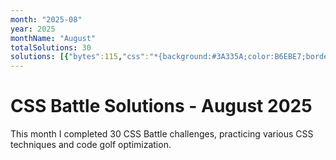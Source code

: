 ```yaml
---
month: "2025-08"
year: 2025
monthName: "August"
totalSolutions: 30
solutions: [{"bytes":115,"css":"*{background:#3A335A;color:B6EBE7;border:6vh solid;*{border-width:18 164;margin:60 0;box-shadow:25ch -5em,-25ch 5em","date":"2025-08-01","difficulty":"medium","has_image":true,"screenshot":"target-1-comparison.png","target":213},{"bytes":287,"css":"\u0026amp;{border-radius:5vw;outline:5em solid#31938C;margin:25 60;background:#fff;*{margin:60 30-30;background:repeating-linear-gradient(#31938C 0 5vw,#0000 0 50px)0-5px,repeating-linear-gradient(90deg,#31938C 0 5vw,#fff 0 50px)}p{background:#31938C;width:30;height:50;margin:20;+p{margin:60 170","date":"2025-08-02","difficulty":"easy","has_image":true,"screenshot":"target-1-comparison.png","target":214},{"bytes":114,"css":"*{background:#243D83;color:fff;margin:80 190 140 130;box-shadow:0 0 0 5vw,60px 60px 0 5vw;*{margin:20;color:243D83","date":"2025-08-03","difficulty":"medium","has_image":true,"screenshot":"target-1-comparison.png","target":215},{"bytes":235,"css":"\u0026amp;{background:linear-gradient(#EBE77E)50%50%/50%80px no-repeat#D94E4E}p{margin:10 282 0 2;border:5vw solid#EBE77E;border-radius:55px 45px 45px 55px;height:240;+p{margin:-280 2 0 282;+dl{background:#D94E4E;margin:-160;width:550;height:40","date":"2025-08-04","difficulty":"easy","has_image":true,"screenshot":"target-1-comparison.png","target":216},{"bytes":247,"css":"\u0026amp;{background:#FEFF58;border-block:25vw solid#423F36;*{width:240;height:60;background:var(--b,#D94E4E);margin:20-115;border-radius:var(--a,50%);position:fixed;\u0026gt;*{--b:#3E5AA9;margin:0 390;\u0026gt;*{--b:#423F36;height:100;--a:5vw;rotate:45deg;margin:100-145","date":"2025-08-05","difficulty":"easy","has_image":true,"screenshot":"target-1-comparison.png","target":217},{"bytes":230,"css":"*{background:#23384B;margin:0 20 0 0;width:420;+*{display:flex}p{width:190;height:300;background:radial-gradient(1q at 179px 230px,#88EBF8 16q,#23384B 0 37q,#0000 0),linear-gradient(#88EBF8 35vw,#0000 0 40vw,#88EBF8 0)}+p{scale:-1","date":"2025-08-06","difficulty":"easy","has_image":true,"screenshot":"target-1-comparison.png","target":218},{"bytes":282,"css":"*{--t:#0000 16q,#fff 0 37q,#0000 0;margin:0 20 0 0;width:420;+\u0026amp;{display:flex}p{background:radial-gradient(1q at 94.2%23.3%,var(--t)),radial-gradient(1q at 5.8%76.7%,var(--t)),radial-gradient(1q at 94.2%76.7%,var(--t)),linear-gradient(#F88889 35vw,#0000 0 40vw,#F88889 0)}+p{scale:-1","date":"2025-08-07","difficulty":"easy","has_image":true,"screenshot":"target-1-comparison.png","target":219},{"bytes":244,"css":"*{background:#3A335A;+*{background:linear-gradient(90deg,#FADE8B var(--t,148q),#0000 0)var(--b,90px);margin:180 120 232;p{--t:40%;--b:5em;margin:var(--r,-110-100);width:100;height:60;+p{--r:100-100;+p{--r:-161-140;+p{--r:102 200;+p{--r:-162 160","date":"2025-08-08","difficulty":"easy","has_image":true,"screenshot":"target-1-comparison.png","target":220},{"bytes":240,"css":"\u0026amp;{background:#FADE8B;margin:17 72 17 42;*{background:radial-gradient(1q at 50%100%,#FADE8B 30px,#31938C 0 70px,#FADE8B)50px -45vw/25vw repeat-x,conic-gradient(at 40px 55vw,#0000 50%,#135853 0 75%,#31938C 0)30px/25vw;border-radius:0 70px 0 0","date":"2025-08-09","difficulty":"easy","has_image":true,"screenshot":"target-1-comparison.png","target":221},{"bytes":135,"css":"\u0026amp;{background:linear-gradient(45deg,#EBE77E 67q,#243D83 0 99q,#328FC1 0);margin:10 60 70 120;box-shadow:-32q 32q#243D83,0 0 0 2in#328FC1","date":"2025-08-10","difficulty":"medium","has_image":true,"screenshot":"target-1-comparison.png","target":222},{"bytes":227,"css":"*{background:var(--t,#B673A6);border-radius:30px}[a]{border:30px solid#D9D9D9;padding:60}p{--t:#D9D9D9;width:40;height:40;margin:130 172;+p{--t:#619EBF;margin:-150 242;+p{margin:-220 242 0-78;+p{margin:-210 92;+p{margin:170 252","date":"2025-08-11","difficulty":"easy","has_image":true,"screenshot":"target-1-comparison.png","target":223},{"bytes":181,"css":"\u0026amp;{background:linear-gradient(105deg,#0000 44.9%,#fff 0 171q,#0000 0)space#7E6293;margin:50 75}p{border:32q solid#fff;border-radius:1in;width:30;height:60;margin:-8;+p{margin:-40 152","date":"2025-08-12","difficulty":"medium","has_image":true,"screenshot":"target-1-comparison.png","target":224},{"bytes":193,"css":"*{border-radius:var(--t,30px);background:#5A9F48;border:5vw solid#23384B;margin:110 90;height:120;*{--t:0;height:80;margin:40 50;border-width:20 20 0;p{--t:1in 1in 0 0 ;margin:-160-60;height:60","date":"2025-08-13","difficulty":"medium","has_image":true,"screenshot":"target-1-comparison.png","target":225},{"bytes":188,"css":"\u0026amp;{background:#F3AC3C;margin:92 112 32;*{--t:radial-gradient(1q,#000 5vw,#0000)50%;background:var(--t)/99%15vw,var(--t)-15vw/15vw,radial-gradient(1q at 50%0,#0000 5ch,#000 0 5pc,#0000)0 5vw","date":"2025-08-14","difficulty":"medium","has_image":true,"screenshot":"target-1-comparison.png","target":226},{"bytes":163,"css":"*{background:#FFEFF2;*{margin:70 20;border:solid#4F77FF;border-width:30 100;border-radius:var(--a,25vw 25vw)0-0;p{margin:10;height:80;border-width:0 50;--a:52q 52q","date":"2025-08-15","difficulty":"medium","has_image":true,"screenshot":"target-1-comparison.png","target":227},{"bytes":165,"css":"*{background:radial-gradient(1q at 50% 135px,#F3EAD2 70px,#D96C7B 0 25vw,#4C455B);*{background:#D96C7B;margin:135 100 35;border:solid#F3EAD2;border-width:0 30px 30px","date":"2025-08-16","difficulty":"medium","has_image":true,"screenshot":"target-1-comparison.png","target":228},{"bytes":272,"css":"*{background:#41434B;margin:23.3-20 0 20;+*{display:flex}p{border-radius:6em 6em var(--h,0 6em);width:100;height:100;background:radial-gradient(#0000 5vh,#fff 0)-5vw;+p{--h:6em 0}+[a]{translate:0 153q;scale:1 1.5;width:0;border:40px solid;border-color:#D95F5B#0000;font:0\u0026#39;","date":"2025-08-17","difficulty":"easy","has_image":true,"screenshot":"target-1-comparison.png","target":229},{"bytes":243,"css":"*{background:#E8AD6D;color:3B240C;margin:45 30;+*{display:flex;border:solid;border-width:3.13em 0 0;p{margin:20 3.75em 0 0;width:110;background:radial-gradient(1q at 53q 53q,#0000 21q,#3B240C 0 53q,#0000);box-shadow:32q 0;+p{scale:-1 1;font:0\u0026#39;","date":"2025-08-18","difficulty":"easy","has_image":true,"screenshot":"target-1-comparison.png","target":230},{"bytes":152,"css":"\u0026amp;{background:#FCEBEB;margin:140 170;color:DE6B67;box-shadow:0-5ch,0-5em,0-30vw,0 5ch,0 5em,0 30vw,-15vw -5vw,15vw -5vw,-15vw 5vw,15vw 5vw,-30vw 0,30vw 0","date":"2025-08-19","difficulty":"medium","has_image":true,"screenshot":"target-1-comparison.png","target":231},{"bytes":189,"css":"*{background:#414B81;*{background:#FADE8B;margin:125 160;height:50}[a]{margin:-175 160;scale:1-1}p{border-radius:1in 1in 1in 0;width:50;translate:-430%-79q;scale:2;+p{margin:-25-20;scale:-2","date":"2025-08-20","difficulty":"medium","has_image":true,"screenshot":"target-1-comparison.png","target":232},{"bytes":305,"css":"\u0026amp;{border:50px solid#B9C99F}*{background:radial-gradient(1q,#B9C99F 1.38lh,#0000 0)var(--t,)#526766;margin:-50 0 100;body{margin:50 0;background:#B9C99F;box-shadow:2.78lh 0#526766,-2.78lh 0#526766;p{--t:25px/50px;margin:0 100;width:100;height:50;+p{position:fixed;width:50;height:200;margin:-50 125;font:0\u0026#39;","date":"2025-08-21","difficulty":"easy","has_image":true,"screenshot":"target-1-comparison.png","target":233},{"bytes":131,"css":"\u0026amp;{background:linear-gradient(90deg,#fff 5pc,#F88889 0 130px,#fff 0)0 0/47.5%;*{border-top:53q solid;border-radius:1in;margin:125 50","date":"2025-08-22","difficulty":"medium","has_image":true,"screenshot":"target-1-comparison.png","target":234},{"bytes":216,"css":"*{background:#FADE8B;*{background:#D2495C;border-radius:0 0 9em 9em;margin:120 100 70;p{position:fixed;border-radius:50%;padding:50;margin:-50 0;color:F28997;box-shadow:134px -6q 0-41px,119q -29q 0 -39q,106q 0#D2495C","date":"2025-08-23","difficulty":"easy","has_image":true,"screenshot":"target-1-comparison.png","target":235},{"bytes":176,"css":"*{color:#62E383;\u0026amp;{background:radial-gradient(1q,#3B240C 95q,#62E383 0)-5q/74q;border-inline:var(--t,25vw solid);*{margin:120 60 141;--t:5vw dotted;box-shadow:0 1q#3B240C,0 11px","date":"2025-08-24","difficulty":"medium","has_image":true,"screenshot":"target-1-comparison.png","target":236},{"bytes":158,"css":"*{background:#3A335A;+*{display:flex;margin:125-55}p{background:#fff;width:140;margin:10 15;box-shadow:0 74q#fff,0-74q#fff}[a]{rotate:15deg;+*+p{rotate:-15deg","date":"2025-08-25","difficulty":"medium","has_image":true,"screenshot":"target-1-comparison.png","target":237},{"bytes":218,"css":"*{background:var(--t,#F0CD48);p{--t:#6592CF;+p{margin:135 132;height:30;rotate:30deg;border-radius:11q;+p{margin:-165 132;rotate:-30deg}}}[a]{scale:2;p{--t:#243D83}}[b]{position:fixed;width:100;height:60;margin:-15 142","date":"2025-08-26","difficulty":"easy","has_image":true,"screenshot":"target-1-comparison.png","target":238},{"bytes":219,"css":"*{background:#3F4869;color:E25C57;outline:var(--r,32q)solid;margin:110 160;border-radius:6em var(--t,0)6em 6em;*{margin:0;--t:6em}b{position:fixed;margin:-30 50;width:80;background:0;--r:11q;height:80;color:3F4869;--t:1","date":"2025-08-27","difficulty":"easy","has_image":true,"screenshot":"target-1-comparison.png","target":239},{"bytes":194,"css":"*{color:724FAF;*{margin:135 145;box-shadow:inset 120q 0,0 53q,0-53q,-60q 0 0-10px,-60q 53q 0-10px,-2in -5ch 0 3vw#B6EBE7,-35vw -42q 0 10px,-45vw 5vw 0 5vw#B6EBE7,-180q 5vw 0 5vw,0 0 0 2in#B6EBE7","date":"2025-08-28","difficulty":"medium","has_image":true,"screenshot":"target-1-comparison.png","target":240},{"bytes":110,"css":"\u0026amp;{background:#7C7565;color:F1E1BE;border:75px solid;margin:30 85;scale:1.13 1;box-shadow:-122q 15em,122q -15em","date":"2025-08-29","difficulty":"medium","has_image":true,"screenshot":"target-1-comparison.png","target":241},{"bytes":129,"css":"*{background:#A1E8A7;color:D2495C;border:53q solid;margin:50 75;+*{margin:25 99 99-25;scale:.5;box-shadow:25ch 0,0 25ch,25ch 25ch","date":"2025-08-30","difficulty":"medium","has_image":true,"screenshot":"target-1-comparison.png","target":242}]
---
```


# CSS Battle Solutions - August 2025

This month I completed 30 CSS Battle challenges, practicing various CSS techniques and code golf optimization.

